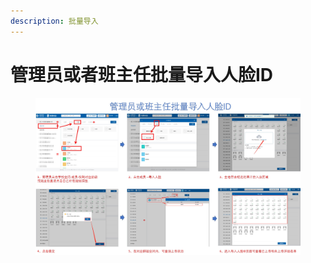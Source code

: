 ```yaml
---
description: 批量导入
---
```


# 管理员或者班主任批量导入人脸ID



<figure><img src="../../.gitbook/assets/管理员或班主任批量的导入人脸ID.jpg" alt=""><figcaption></figcaption></figure>
